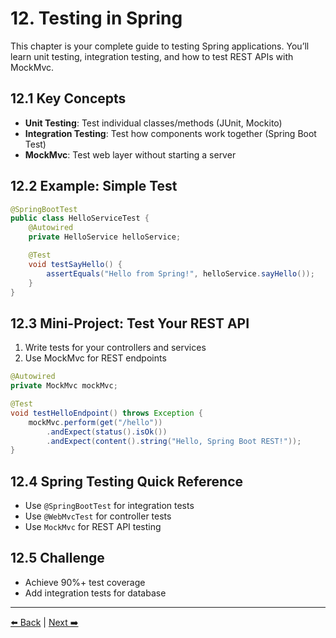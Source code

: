 # 12. Testing in Spring

This chapter is your complete guide to testing Spring applications. You’ll learn unit testing, integration testing, and how to test REST APIs with MockMvc.

## 12.1 Key Concepts
- **Unit Testing**: Test individual classes/methods (JUnit, Mockito)
- **Integration Testing**: Test how components work together (Spring Boot Test)
- **MockMvc**: Test web layer without starting a server

## 12.2 Example: Simple Test
```java
@SpringBootTest
public class HelloServiceTest {
    @Autowired
    private HelloService helloService;

    @Test
    void testSayHello() {
        assertEquals("Hello from Spring!", helloService.sayHello());
    }
}
```

## 12.3 Mini-Project: Test Your REST API
1. Write tests for your controllers and services
2. Use MockMvc for REST endpoints
```java
@Autowired
private MockMvc mockMvc;

@Test
void testHelloEndpoint() throws Exception {
    mockMvc.perform(get("/hello"))
        .andExpect(status().isOk())
        .andExpect(content().string("Hello, Spring Boot REST!"));
}
```

## 12.4 Spring Testing Quick Reference
- Use `@SpringBootTest` for integration tests
- Use `@WebMvcTest` for controller tests
- Use `MockMvc` for REST API testing

## 12.5 Challenge
- Achieve 90%+ test coverage
- Add integration tests for database

---
[⬅️ Back](./11-project4-secure-api.md) | [Next ➡️](./13-project5-tdd.md)
